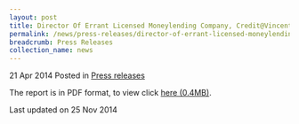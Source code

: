 ```yaml
---
layout: post
title: Director Of Errant Licensed Moneylending Company, Credit@Vincent Koh Pte Ltd, Fined $63,000
permalink: /news/press-releases/director-of-errant-licensed-moneylending-company--credit-vincent
breadcrumb: Press Releases
collection_name: news
---
```


21 Apr 2014 Posted in [Press releases](/news/press-releases)

The report is in PDF format, to view click [here (0.4MB)](/files/news/press-releases/2014/04/PressRelease21Apr2014.pdf).

<p class="right-side-updated">Last updated on 25 Nov 2014
</p>

